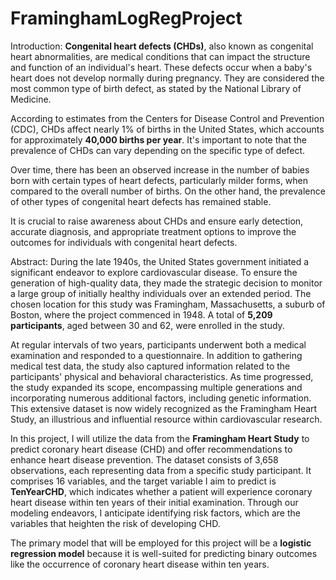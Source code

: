 # FraminghamLogRegProject

Introduction:
**Congenital heart defects (CHDs)**, also known as congenital heart abnormalities, are medical conditions that can impact the structure and function of an individual's heart. These defects occur when a baby's heart does not develop normally during pregnancy. They are considered the most common type of birth defect, as stated by the National Library of Medicine.

According to estimates from the Centers for Disease Control and Prevention (CDC), CHDs affect nearly 1% of births in the United States, which accounts for approximately **40,000 births per year**. It's important to note that the prevalence of CHDs can vary depending on the specific type of defect.

Over time, there has been an observed increase in the number of babies born with certain types of heart defects, particularly milder forms, when compared to the overall number of births. On the other hand, the prevalence of other types of congenital heart defects has remained stable.

It is crucial to raise awareness about CHDs and ensure early detection, accurate diagnosis, and appropriate treatment options to improve the outcomes for individuals with congenital heart defects.

Abstract:
During the late 1940s, the United States government initiated a significant endeavor to explore cardiovascular disease. To ensure the generation of high-quality data, they made the strategic decision to monitor a large group of initially healthy individuals over an extended period. The chosen location for this study was Framingham, Massachusetts, a suburb of Boston, where the project commenced in 1948. A total of **5,209 participants**, aged between 30 and 62, were enrolled in the study.

At regular intervals of two years, participants underwent both a medical examination and responded to a questionnaire. In addition to gathering medical test data, the study also captured information related to the participants' physical and behavioral characteristics. As time progressed, the study expanded its scope, encompassing multiple generations and incorporating numerous additional factors, including genetic information. This extensive dataset is now widely recognized as the Framingham Heart Study, an illustrious and influential resource within cardiovascular research.

In this project, I will utilize the data from the **Framingham Heart Study** to predict coronary heart disease (CHD) and offer recommendations to enhance heart disease prevention. The dataset consists of 3,658 observations, each representing data from a specific study participant. It comprises 16 variables, and the target variable I aim to predict is **TenYearCHD**, which indicates whether a patient will experience coronary heart disease within ten years of their initial examination. Through our modeling endeavors, I anticipate identifying risk factors, which are the variables that heighten the risk of developing CHD.

The primary model that will be employed for this project will be a **logistic regression model** because it is well-suited for predicting binary outcomes like the occurrence of coronary heart disease within ten years.
